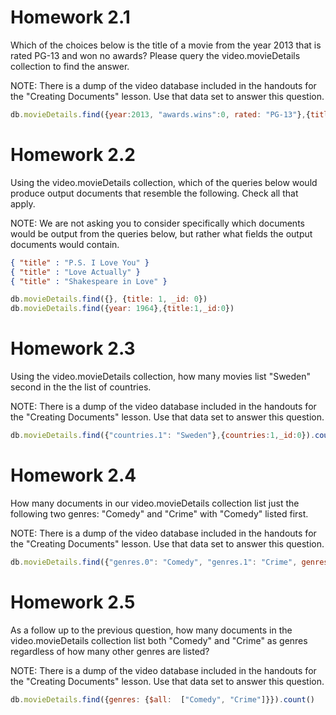 # Homework 2.1

Which of the choices below is the title of a movie from the year 2013 that is rated PG-13 and won no awards? Please query the video.movieDetails collection to find the answer.

NOTE: There is a dump of the video database included in the handouts for the "Creating Documents" lesson. Use that data set to answer this question.

```javascript
db.movieDetails.find({year:2013, "awards.wins":0, rated: "PG-13"},{title:1})
```

# Homework 2.2

Using the video.movieDetails collection, which of the queries below would produce output documents that resemble the following. Check all that apply.

NOTE: We are not asking you to consider specifically which documents would be output from the queries below, but rather what fields the output documents would contain.

```json
{ "title" : "P.S. I Love You" }
{ "title" : "Love Actually" }
{ "title" : "Shakespeare in Love" }
```

```javascript
db.movieDetails.find({}, {title: 1, _id: 0})
db.movieDetails.find({year: 1964},{title:1,_id:0})
```

# Homework 2.3

Using the video.movieDetails collection, how many movies list "Sweden" second in the the list of countries.

NOTE: There is a dump of the video database included in the handouts for the "Creating Documents" lesson. Use that data set to answer this question.

```javascript
db.movieDetails.find({"countries.1": "Sweden"},{countries:1,_id:0}).count()
```

# Homework 2.4

How many documents in our video.movieDetails collection list just the following two genres: "Comedy" and "Crime" with "Comedy" listed first.

NOTE: There is a dump of the video database included in the handouts for the "Creating Documents" lesson. Use that data set to answer this question.



```javascript
db.movieDetails.find({"genres.0": "Comedy", "genres.1": "Crime", genres: {$size:2}}).count()
```

# Homework 2.5

As a follow up to the previous question, how many documents in the video.movieDetails collection list both "Comedy" and "Crime" as genres regardless of how many other genres are listed?

NOTE: There is a dump of the video database included in the handouts for the "Creating Documents" lesson. Use that data set to answer this question.

```javascript
db.movieDetails.find({genres: {$all:  ["Comedy", "Crime"]}}).count()
```
